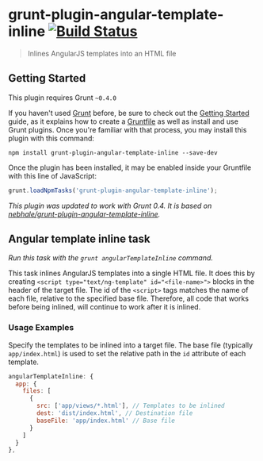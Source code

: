 # grunt-plugin-angular-template-inline [![Build Status](https://secure.travis-ci.org/nebhale/grunt-plugin-angular-template-inline.png?branch=master)](http://travis-ci.org/nebhale/grunt-plugin-angular-template-inline)

> Inlines AngularJS templates into an HTML file

## Getting Started

This plugin requires Grunt `~0.4.0`

If you haven't used [Grunt](http://gruntjs.com/) before, be sure to check out the [Getting Started](http://gruntjs.com/getting-started) guide, as it explains how to create a [Gruntfile](http://gruntjs.com/sample-gruntfile) as well as install and use Grunt plugins. Once you're familiar with that process, you may install this plugin with this command:

```shell
npm install grunt-plugin-angular-template-inline --save-dev
```

Once the plugin has been installed, it may be enabled inside your Gruntfile with this line of JavaScript:

```js
grunt.loadNpmTasks('grunt-plugin-angular-template-inline');
```

_This plugin was updated to work with Grunt 0.4. It is based on [nebhale/grunt-plugin-angular-template-inline](https://github.com/nebhale/grunt-plugin-angular-template-inline)._

## Angular template inline task
_Run this task with the `grunt angularTemplateInline` command._

This task inlines AngularJS templates into a single HTML file. It does this by creating `<script type="text/ng-template" id="<file-name>">` blocks in the header of the target file.  The id of the `<script>` tags matches the name of each file, relative to the specified base file. Therefore, all code that works before being inlined, will continue to work after it is inlined.

### Usage Examples

Specify the templates to be inlined into a target file. The base file (typically `app/index.html`) is used to set the relative path in the `id` attribute of each template.

```js
angularTemplateInline: {
  app: {
    files: [
      {
        src: ['app/views/*.html'], // Templates to be inlined
        dest: 'dist/index.html', // Destination file
        baseFile: 'app/index.html' // Base file
      }
    ]
  }
},
```

